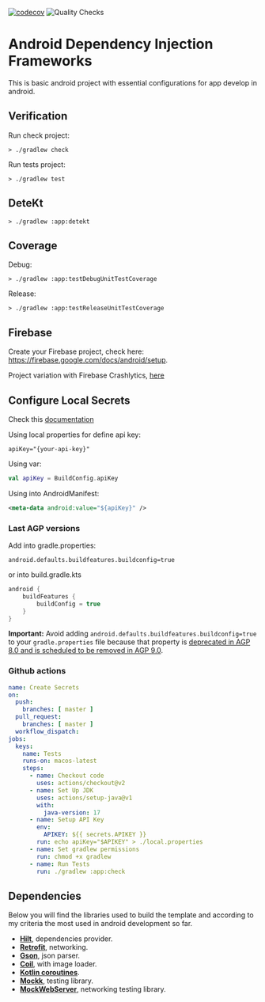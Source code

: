[![codecov](https://codecov.io/gh/santimattius/android-basic-skeleton/branch/master/graph/badge.svg?token=HNW9TXKMQU)](https://codecov.io/gh/santimattius/android-basic-skeleton) ![Quality Checks](https://github.com/santimattius/android-basic-skeleton//actions/workflows/main.yml/badge.svg)

# Android Dependency Injection Frameworks

This is basic android project with essential configurations for  app develop in android.

## Verification

Run check project:

```shell
> ./gradlew check
```

Run tests project:

```shell
> ./gradlew test
```

## DeteKt

```shell
> ./gradlew :app:detekt
```

## Coverage

Debug:

```shell
> ./gradlew :app:testDebugUnitTestCoverage
```

Release:

```shell
> ./gradlew :app:testReleaseUnitTestCoverage
```

## Firebase

Create your Firebase project, check here: https://firebase.google.com/docs/android/setup.

Project variation with Firebase Crashlytics, [here](https://github.com/santimattius/android-basic-skeleton/tree/with_crashlitycs)

## Configure Local Secrets

Check this [documentation](https://github.com/google/secrets-gradle-plugin#installation)

Using local properties for define api key:

```properties
apiKey="{your-api-key}"
```

Using var:
```kotlin
val apiKey = BuildConfig.apiKey
```

Using into AndroidManifest:
```xml
<meta-data android:value="${apiKey}" />

```

### Last AGP versions
Add into gradle.properties:

```properties
android.defaults.buildfeatures.buildconfig=true
```

or into build.gradle.kts

```kotlin
android {
    buildFeatures {
        buildConfig = true
    }
}
```

**Important:** Avoid adding `android.defaults.buildfeatures.buildconfig=true` to your `gradle.properties` file because
that property is [deprecated in AGP 8.0 and is scheduled to be removed in AGP 9.0](https://cs.android.com/android-studio/platform/tools/base/+/0bc1c23297760643b03e8cfd8acc52c007a99cd6).

### Github actions

```yml
name: Create Secrets
on:
  push:
    branches: [ master ]
  pull_request:
    branches: [ master ]
  workflow_dispatch:
jobs:
  keys:
    name: Tests
    runs-on: macos-latest
    steps:
      - name: Checkout code
        uses: actions/checkout@v2
      - name: Set Up JDK
        uses: actions/setup-java@v1
        with:
          java-version: 17
      - name: Setup API Key
        env:
          APIKEY: ${{ secrets.APIKEY }}
        run: echo apiKey="$APIKEY" > ./local.properties
      - name: Set gradlew permissions
        run: chmod +x gradlew
      - name: Run Tests
        run: ./gradlew :app:check
```

## Dependencies

Below you will find the libraries used to build the template and according to my criteria the most
used in android development so far.

- **[Hilt](https://developer.android.com/training/dependency-injection/hilt-android)**, dependencies provider.
- **[Retrofit](https://square.github.io/retrofit/)**, networking.
- **[Gson](https://github.com/google/gson)**, json parser.
- **[Coil](https://coil-kt.github.io/coil/compose/)**, with image loader.
- **[Kotlin coroutines](https://kotlinlang.org/docs/reference/coroutines-overview.html)**.
- **[Mockk](https://mockk.io/)**, testing library.
- **[MockWebServer](https://github.com/square/okhttp/tree/master/mockwebserver)**, networking testing library.
